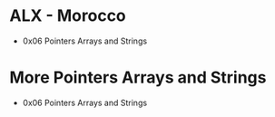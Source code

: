 # ALX - Morocco

- 0x06 Pointers Arrays and Strings

# More Pointers Arrays and Strings

- 0x06 Pointers Arrays and Strings